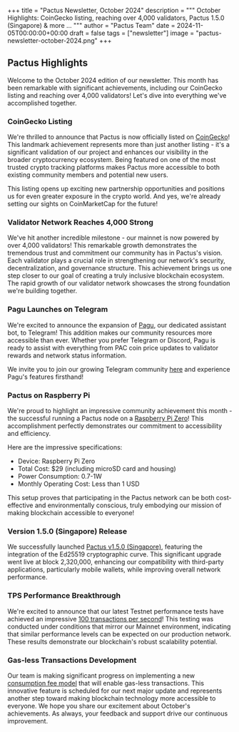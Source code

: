 +++
title = "Pactus Newsletter, October 2024"
description = """
October Highlights: CoinGecko listing, reaching over 4,000 validators, Pactus 1.5.0 (Singapore) & more ...
"""
author = "Pactus Team"
date = 2024-11-05T00:00:00+00:00
draft = false
tags = ["newsletter"]
image = "pactus-newsletter-october-2024.png"
+++

## Pactus Highlights

Welcome to the October 2024 edition of our newsletter.
This month has been remarkable with significant achievements,
including our CoinGecko listing and reaching over 4,000 validators!
Let's dive into everything we've accomplished together.

### CoinGecko Listing

We're thrilled to announce that Pactus is now officially listed on
[CoinGecko](https://www.coingecko.com/en/coins/pactus)!
This landmark achievement represents more than just another listing -
it's a significant validation of our project and enhances our visibility in the broader cryptocurrency ecosystem.
Being featured on one of the most trusted crypto tracking platforms makes Pactus more accessible to
both existing community members and potential new users.

This listing opens up exciting new partnership opportunities and positions us for
even greater exposure in the crypto world.
And yes, we're already setting our sights on CoinMarketCap for the future!

### Validator Network Reaches 4,000 Strong

We've hit another incredible milestone - our mainnet is now powered by over 4,000 validators!
This remarkable growth demonstrates the tremendous trust and commitment our community has in Pactus's vision.
Each validator plays a crucial role in strengthening our network's security, decentralization, and governance structure.
This achievement brings us one step closer to our goal of creating a truly inclusive blockchain ecosystem.
The rapid growth of our validator network showcases the strong foundation we're building together.

### Pagu Launches on Telegram

We're excited to announce the expansion of [Pagu](https://github.com/pagu-project/Pagu/), our dedicated assistant bot,
to Telegram!
This addition makes our community resources more accessible than ever.
Whether you prefer Telegram or Discord, Pagu is ready to assist with everything from PAC coin price updates to
validator rewards and network status information.

We invite you to join our growing Telegram community [here](https://t.me/pactuschat) and
experience Pagu's features firsthand!

### Pactus on Raspberry Pi

We're proud to highlight an impressive community achievement this month -
the successful running a Pactus node on a
[Raspberry Pi Zero](https://www.raspberrypi.com/products/raspberry-pi-zero/)!
This accomplishment perfectly demonstrates our commitment to accessibility and efficiency.

Here are the impressive specifications:

* Device: Raspberry Pi Zero
* Total Cost: $29 (including microSD card and housing)
* Power Consumption: 0.7-1W
* Monthly Operating Cost: Less than 1 USD

This setup proves that participating in the Pactus network can be both cost-effective and environmentally conscious,
truly embodying our mission of making blockchain accessible to everyone!

### Version 1.5.0 (Singapore) Release

We successfully launched
[Pactus v1.5.0 (Singapore)](http://pactus.org/2024/10/08/pactus-1.5.0-singapore-released/),
featuring the integration of the Ed25519 cryptographic curve.
This significant upgrade went live at block 2,320,000,
enhancing our compatibility with third-party applications, particularly mobile wallets,
while improving overall network performance.

### TPS Performance Breakthrough

We're excited to announce that our latest Testnet performance tests have achieved
an impressive [100 transactions per second](http://pactus.org/2024/10/25/pactus-reaches-100-tps/)!
This testing was conducted under conditions that mirror our Mainnet environment,
indicating that similar performance levels can be expected on our production network.
These results demonstrate our blockchain's robust scalability potential.

### Gas-less Transactions Development

Our team is making significant progress on implementing a new
[consumption fee model](https://pips.pactus.org/PIPs/pip-31) that
will enable gas-less transactions. This innovative feature is scheduled for
our next major update and represents another step toward making blockchain technology more accessible to everyone.
We hope you share our excitement about October's achievements.
As always, your feedback and support drive our continuous improvement.
